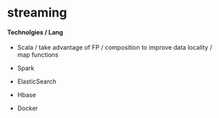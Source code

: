 # streaming

#### Technolgies / Lang

* Scala / take advantage of FP / composition to improve data locality / map functions

* Spark
* ElasticSearch
* Hbase 
* Docker
